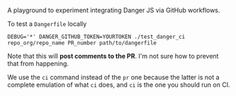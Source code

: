 A playground to experiment integrating Danger JS via GitHub workflows.

To test a `Dangerfile` locally

```
DEBUG='*' DANGER_GITHUB_TOKEN=YOURTOKEN ./test_danger_ci repo_org/repo_name PR_number path/to/dangerfile
```

Note that this will **post comments to the PR**. I'm not sure how to prevent that from happening.

We use the `ci` command instead of the `pr` one because the latter is not a complete emulation of what `ci` does, and `ci` is the one you should run on CI.
